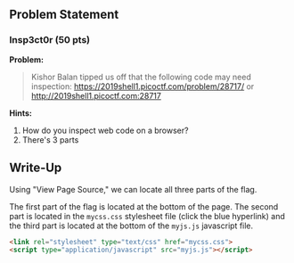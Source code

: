 ## Problem Statement


### Insp3ct0r (50 pts)

**Problem:**

>Kishor Balan tipped us off that the following code may need inspection:
https://2019shell1.picoctf.com/problem/28717/ or http://2019shell1.picoctf.com:28717

**Hints:**
1. How do you inspect web code on a browser?
2. There's 3 parts

## Write-Up


Using "View Page Source," we can locate all three parts of the flag.

The first part of the flag is located at the bottom of the page.
The second part is located in the `mycss.css` stylesheet file (click the blue hyperlink) and the third part is located at the bottom of the `myjs.js` javascript file.

```html
<link rel="stylesheet" type="text/css" href="mycss.css">
<script type="application/javascript" src="myjs.js"></script>
```
